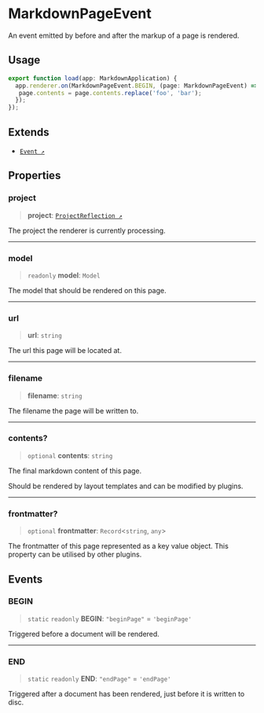 # MarkdownPageEvent

An event emitted by before and after the markup of a page is rendered.

## Usage

```ts
export function load(app: MarkdownApplication) {
  app.renderer.on(MarkdownPageEvent.BEGIN, (page: MarkdownPageEvent) => {
   page.contents = page.contents.replace('foo', 'bar');
  });
});
```

## Extends

- [`Event ↗️`]( https://typedoc.org/api/classes/Event.html )

## Properties

### project

> **project**: [`ProjectReflection ↗️`]( https://typedoc.org/api/classes/Models.ProjectReflection.html )

The project the renderer is currently processing.

***

### model

> `readonly` **model**: `Model`

The model that should be rendered on this page.

***

### url

> **url**: `string`

The url this page will be located at.

***

### filename

> **filename**: `string`

The filename the page will be written to.

***

### contents?

> `optional` **contents**: `string`

The final markdown content of this page.

Should be rendered by layout templates and can be modified by plugins.

***

### frontmatter?

> `optional` **frontmatter**: `Record`\<`string`, `any`\>

The frontmatter of this page represented as a key value object. This property can be utilised by other plugins.

## Events

### BEGIN

> `static` `readonly` **BEGIN**: `"beginPage"` = `'beginPage'`

Triggered before a document will be rendered.

***

### END

> `static` `readonly` **END**: `"endPage"` = `'endPage'`

Triggered after a document has been rendered, just before it is written to disc.
